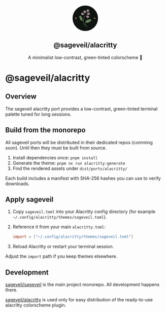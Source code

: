 <p align="center">
    <img src="../../../assets/sageveil-logo.png" width="80" />
    <h2 align="center">@sageveil/alacritty</h2>
</p>

<p align="center">A minimalist low-contrast, green-tinted colorscheme 🌱</p>

# @sageveil/alacritty

## Overview

The sageveil alacritty port provides a low-contrast, green-tinted terminal palette tuned for long sessions.

## Build from the monorepo

All sageveil ports will be distributed in their dedicated repos (comming soon). Until then they must be built from source.

1. Install dependencies once: `pnpm install`
2. Generate the theme: `pnpm nx run alacritty:generate` 
3. Find the rendered assets under `dist/ports/alacritty/`

Each build includes a manifest with SHA-256 hashes you can use to verify downloads.

## Apply sageveil

1. Copy `sageveil.toml` into your Alacritty config directory (for example `~/.config/alacritty/themes/sageveil.toml`).
2. Reference it from your main `alacritty.toml`:

   ```toml
   import = ["~/.config/alacritty/themes/sageveil.toml"]
   ```

3. Reload Alacritty or restart your terminal session.

Adjust the `import` path if you keep themes elsewhere.

## Development

[sageveil/sageveil](https://github.com/sageveil/sageveil) is the main project monorepo. All development happens there.

[sageveil/alacritty](https://github.com/sageveil/alacritty) is used only for easy distribution of the ready-to-use alacritty colorscheme plugin.

